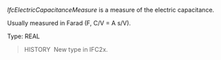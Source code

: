 _IfcElectricCapacitanceMeasure_ is a measure of the electric capacitance.

Usually measured in Farad (F, C/V = A s/V).

Type: REAL

> HISTORY&nbsp; New type in IFC2x.